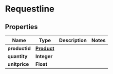 
# Requestline

## Properties
Name | Type | Description | Notes
------------ | ------------- | ------------- | -------------
**productid** | [**Product**](Product.md) |  | 
**quantity** | **Integer** |  | 
**unitprice** | **Float** |  | 



